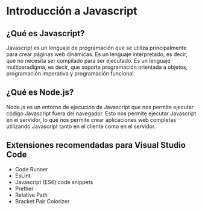 # Introducción a Javascript

## ¿Qué es Javascript?

Javascript es un lenguaje de programación que se utiliza principalmente para crear páginas web dinámicas. Es un lenguaje interpretado, es decir, que no necesita ser compilado para ser ejecutado. Es un lenguaje multiparadigma, es decir, que soporta programación orientada a objetos, programación imperativa y programación funcional.

## ¿Qué es Node.js?

Node.js es un entorno de ejecución de Javascript que nos permite ejecutar código Javascript fuera del navegador. Esto nos permite ejecutar Javascript en el servidor, lo que nos permite crear aplicaciones web completas utilizando Javascript tanto en el cliente como en el servidor.

## Extensiones recomendadas para Visual Studio Code

- Code Runner
- EsLint
- Javascript (ES6) code snippets
- Prettier
- Relative Path
- Bracket Pair Colorizer